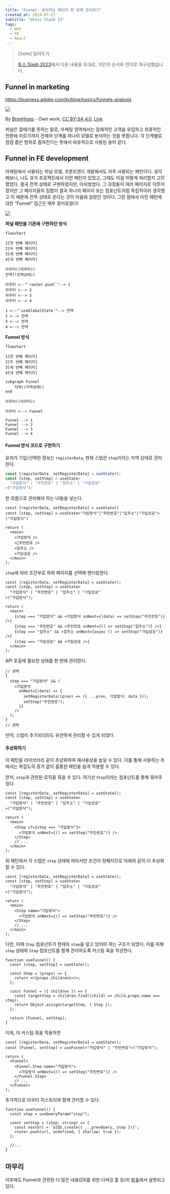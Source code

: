 ```yaml
---
title: "Funnel: 쏟아지는 페이지 한 방에 관리하기"
created_at: 2024-07-27
subtitle: "@toss Slash 23"
tags:
  - Web
  - FE
  - React
---
```


> [!note] 일러두기
>
> [토스 Slash 2023](https://www.youtube.com/watch?v=NwLWX2RNVcw)에서 다룬 내용을 토대로, 저만의 순서와 언어로 재구성했습니다.

## Funnel in marketing

https://business.adobe.com/kr/blog/basics/funnels-analysis

![](https://upload.wikimedia.org/wikipedia/commons/thumb/b/b3/The_Purchase_Funnel.jpg/1920px-The_Purchase_Funnel.jpg)

By <a href="//commons.wikimedia.org/w/index.php?title=User:BronHiggs&amp;action=edit&amp;redlink=1" class="new" title="User:BronHiggs (page does not exist)">BronHiggs</a> - <span class="int-own-work" lang="en">Own work</span>, <a href="https://creativecommons.org/licenses/by-sa/4.0" title="Creative Commons Attribution-Share Alike 4.0">CC BY-SA 4.0</a>, <a href="https://commons.wikimedia.org/w/index.php?curid=53843096">Link</a>

퍼널은 깔때기를 뜻하는 말로, 마케팅 영역에서는 잠재적인 고객을 유입하고 최종적인 전환에 이르기까지 전체의 단계를 하나의 모델로 분석하는 것을 뜻합니다. 각 단계별로 점점 좁은 범위로 좁혀진다는 뜻에서 비유적으로 사용된 용어 같다.

## Funnel in FE development

마케팅에서 사용되는 퍼널 모델, 프론트엔드 개발에서도 자주 사용되는 패턴이다. 생각해보니, 나도 과거 프로젝트에서 이런 패턴이 있었고, 그때도 이걸 어떻게 처리할지 고민했었다. 결국 전역 상태로 구현하였지만, 아쉬웠었다. 그 과정들이 여러 페이지로 이루어졌지만 그 페이지들의 집합이 결국 하나의 페이지 또는 컴포넌트처럼 독립적이라 생각했고 이 때문에 전역 상태로 둔다는 것이 마음에 걸렸던 것이다. 그런 점에서 이런 패턴에 대한 “Funnel” 접근은 매우 흥미로웠다!

![](toss-funnel/EE7251ED043F76327A49592B826817D2.png)

**퍼널 패턴을 기존에 구현하던 방식**

```mermaid
flowchart

1[첫 번째 페이지]
2[두 번째 페이지]
3[세 번째 페이지]
4[네 번째 페이지]

라우터((라우터))
전역((전역상태))

라우터 <--"`router.push`"--> 1
라우터 <--> 2
라우터 <--> 3
라우터 <--> 4

1 <--"`useGlobalState`"--> 전역
2 <--> 전역
3 <--> 전역
4 <--> 전역
```

**Funnel 방식**

```mermaid
flowchart

1[첫 번째 페이지]
2[두 번째 페이지]
3[세 번째 페이지]
4[네 번째 페이지]

subgraph Funnel
	지역((지역상태))
end

라우터((라우터))

라우터 <--> Funnel

Funnel --> 1
Funnel --> 2
Funnel --> 3
Funnel --> 4
```

#### Funnel 방식 코드로 구현하기

유저가 기입/선택한 정보는 `registerData`, 현재 스텝은 `step`이라는 지역 상태로 관리한다.

```ts
const [registerData, setRegisterData] = useState();
const [step, setStep] = useState<
  "가입방식" | "주민번호" | "집주소" | "가입성공"
>("가입방식");
```

한 흐름으로 관리해야 하는 UI들을 넣는다.

```tsx
const [registerData, setRegisterData] = useState()
const [step, setStep] = useState<"가입방식"|"주민번호"|"집주소"|"가입성공">("가입방식")

return (
  <main>
    <가입방식 />
    <주민번호 />
    <집주소 />
    <가입성공 />
  </main>
);
```

`step`에 따라 조건부로 하위 페이지를 선택해 렌더링한다.

```tsx
const [registerData, setRegisterData] = useState();
const [step, setStep] = useState<
  "가입방식" | "주민번호" | "집주소" | "가입성공"
>("가입방식");

return (
  <main>
    {step === "가입방식" && <가입방식 onNext={(data) => setStep("주민번호")} />}
    {step === "주민번호" && <주민번호 onNext={() => setStep("집주소")} />}
    {step === "집주소" && <집주소 onNext={async () => setStep("가입성공")} />}
    {step === "가입성공" && <가입성공 />}
  </main>
);
```

API 호출에 필요한 상태를 한 번에 관리한다.

```tsx
// 생략
{
  step === "가입방식" && (
    <가입방식
      onNext={(data) => {
        setRegisterData((prev) => ({ ...prev, 가입방식: data }));
        setStep("주민번호");
      }}
    />
  );
}
// 생략
```

만약, 스텝이 추가되더라도 유연하게 관리할 수 있게 되었다.

#### 추상화하기

이 패턴을 라이브러리 같이 추상화하여 재사용성을 높일 수 있다. 이를 통해 사용하는 측에서는 복잡도의 증가 없이 훌륭한 패턴을 쉽게 적용할 수 있다.

먼저, `step`과 관련된 로직을 묶을 수 있다. 여기선 `Step`이라는 컴포넌트를 통해 묶어주었다.

```tsx
const [registerData, setRegisterData] = useState();
const [step, setStep] = useState<
  "가입방식" | "주민번호" | "집주소" | "가입성공"
>("가입방식");

return (
  <main>
    <Step if={step === "가입방식"}>
      <가입방식 onNext={() => setStep("주민번호")} />
    </Step>
    // ...
  </main>
);
```

위 패턴에서 각 스텝은 `step` 상태에 따라서만 조건이 정해지므로 아래와 같이 더 추상화할 수 있다.

```tsx
const [registerData, setRegisterData] = useState();
const [step, setStep] = useState<
  "가입방식" | "주민번호" | "집주소" | "가입성공"
>("가입방식");

return (
  <main>
    <Step name="가입방식">
      <가입방식 onNext={() => setStep("주민번호")} />
    </Step>
    // ...
  </main>
);
```

다만, 이제 `Step` 컴포넌트가 현재의 `step`을 알고 있어야 하는 구조가 되었다. 이를 위해 `step` 상태와 `Step` 컴포넌트를 함께 관리하도록 커스텀 훅을 작성한다.

```tsx
function useFunnel() {
  const [step, setStep] = useState();

  const Step = (props) => {
    return <>{props.children}</>;
  };

  const Funnel = ({ children }) => {
    const targetStep = children.find((child) => child.props.name === step);
    return Object.assign(targetStep, { Step });
  };

  return [Funnel, setStep];
}
```

이제, 이 커스텀 훅을 적용하면

```tsx
const [registerData, setRegisterData] = useState();
const [Funnel, setStep] = useFunnel<"가입방식" | "주민번호">("가입방식");

return (
  <Funnel>
    <Funnel.Step name="가입방식">
      <가입방식 onNext={() => setStep("주민번호")} />
    </Funnel.Step>
    // ...
  </Funnel>
);
```

추가적으로 라우터 히스토리와 함께 관리할 수 있다.

```tsx
function useFunnel() {
  const step = useQueryParam("step");

  const setStep = (step: string) => {
    const nextUrl = `${QS.create({ ...prevQuery, step })}`;
    router.push(url, undefined, { shallow: true });
  };

  //...
}
```

## 마무리

이후에도 Funnel과 관련된 더 많은 내용(DX를 위한 디버깅 툴 등)이 [발표](https://www.youtube.com/watch?v=NwLWX2RNVcw)에서 설명되고 있다.
